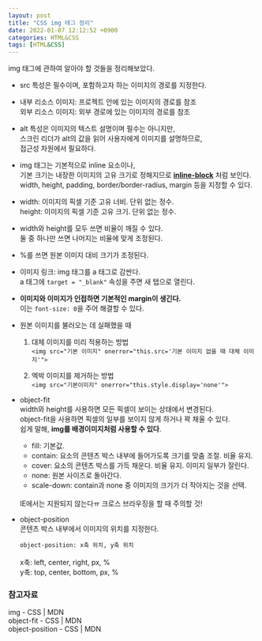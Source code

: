 ```yaml
---
layout: post
title: "CSS img 태그 정리"
date: 2022-01-07 12:12:52 +0900
categories: HTML&CSS
tags: [HTML&CSS]
---
```


img 태그에 관하여 알아야 할 것들을 정리해보았다.  

- src 특성은 필수이며, 포함하고자 하는 이미지의 경로를 지정한다.  

- 내부 리소스 이미지: 프로젝트 안에 있는 이미지의 경로를 참조  
  외부 리소스 이미지: 외부 경로에 있는 이미지의 경로를 참조  

- alt 특성은 이미지의 텍스트 설명이며 필수는 아니지만,  
  스크린 리더가 alt의 값을 읽어 사용자에게 이미지를 설명하므로,  
  접근성 차원에서 필요하다. 

- img 태그는 기본적으로 inline 요소이나,  
  기본 크기는 내장한 이미지의 고유 크기로 정해지므로 **<U>inline-block</U>** 처럼 보인다.  
  width, height, padding, border/border-radius, margin 등을 지정할 수 있다.  

- width: 이미지의 픽셀 기준 고유 너비. 단위 없는 정수.  
  height: 이미지의 픽셀 기준 고유 크기. 단위 없는 정수.  

- width와 height를 모두 쓰면 비율이 깨질 수 있다.  
  둘 중 하나만 쓰면 나머지는 비율에 맞게 조정된다.  

- %를 쓰면 원본 이미지 대비 크기가 조정된다.  

- 이미지 링크: img 태그를 a 태그로 감싼다.  
  a 태그에 `target = "_blank"` 속성을 주면 새 탭으로 열린다.  

- **이미지와 이미지가 인접하면 기본적인 margin이 생긴다.**  
  이는 `font-size: 0`을 주어 해결할 수 있다. 

- 원본 이미지를 불러오는 데 실패했을 때

  1. 대체 이미지를 미리 적용하는 방법  
  `<img src="기본 이미지" onerror="this.src='기본 이미지 없을 때 대체 이미지'">`

  2. 엑박 이미지를 제거하는 방법  
  `<img src="기본이미지" onerror="this.style.display='none'">`
  
- object-fit  
  width와 height를 사용하면 모든 픽셀이 보이는 상태에서 변경된다.  
  object-fit을 사용하면 픽셀의 일부를 보이지 않게 하거나 꽉 채울 수 있다.  
  쉽게 말해, **img를 배경이미지처럼 사용할 수 있다**.  

  - fill: 기본값.  
  - contain: 요소의 콘텐츠 박스 내부에 들어가도록 크기를 맞춤 조절. 비율 유지.  
  - cover: 요소의 콘텐츠 박스를 가득 채운다. 비율 유지. 이미지 일부가 잘린다.  
  - none: 원본 사이즈로 돌아간다.  
  - scale-down: contain과 none 중 이미지의 크기가 더 작아지는 것을 선택.  
  <br>
  IE에서는 지원되지 않는다ㅠ  
  크로스 브라우징을 할 때 주의할 것!  
  <br>
- object-position  
  콘텐츠 박스 내부에서 이미지의 위치를 지정한다.   

  `object-position: x축 위치, y축 위치`  
  <br>
  x축: left, center, right, px, %  
  y축: top, center, bottom, px, %  

### 참고자료
img - CSS | MDN  
object-fit - CSS | MDN  
object-position - CSS | MDN  
